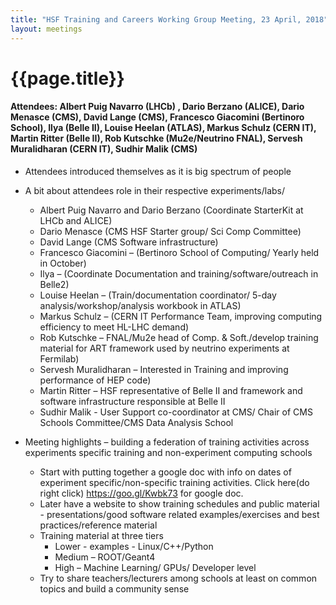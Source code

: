 ```yaml
---
title: "HSF Training and Careers Working Group Meeting, 23 April, 2018"
layout: meetings
---
```


# {{page.title}}

#### Attendees: Albert Puig Navarro (LHCb) , Dario Berzano (ALICE), Dario Menasce (CMS), David Lange (CMS), Francesco Giacomini (Bertinoro School), Ilya (Belle II), Louise Heelan (ATLAS), Markus Schulz (CERN IT), Martin Ritter (Belle II), Rob Kutschke (Mu2e/Neutrino FNAL), Servesh Muralidharan (CERN IT), Sudhir Malik (CMS)

- Attendees introduced themselves as it is big spectrum of people
- A bit about attendees role in their respective experiments/labs/
    - Albert Puig Navarro and Dario Berzano (Coordinate StarterKit at LHCb and ALICE)
    - Dario Menasce (CMS HSF Starter group/ Sci Comp Committee)
    - David Lange (CMS Software infrastructure)
    - Francesco Giacomini – (Bertinoro School of Computing/ Yearly held in October)
    - Ilya – (Coordinate Documentation and training/software/outreach in Belle2)
    - Louise Heelan – (Train/documentation coordinator/ 5-day
            analysis/workshop/analysis workbook in ATLAS)
    - Markus Schulz – (CERN IT Performance Team, improving computing efficiency to
            meet HL-LHC demand)
    - Rob Kutschke – FNAL/Mu2e head of Comp. & Soft./develop training material for ART
            framework used by neutrino experiments at Fermilab)
    - Servesh Muralidharan – Interested in Training and improving performance of HEP
            code)
    - Martin Ritter – HSF representative of Belle II and framework and software
            infrastructure responsible at Belle II
    - Sudhir Malik - User Support co-coordinator at CMS/ Chair of CMS Schools
            Committee/CMS Data Analysis School

- Meeting highlights – building a federation of training activities across experiments
  specific training and non-experiment computing schools

    - Start with putting together a google doc with info on dates of experiment
      specific/non-specific training activities. Click here(do right click)
      https://goo.gl/Kwbk73 for google doc.
    - Later have a website to show training schedules and public material -
      presentations/good software related examples/exercises and best
      practices/reference material
    - Training material at three tiers
        - Lower - examples - Linux/C++/Python
        - Medium – ROOT/Geant4
        - High – Machine Learning/ GPUs/ Developer level
    - Try to share teachers/lecturers among schools at least on common topics and
      build a community sense

